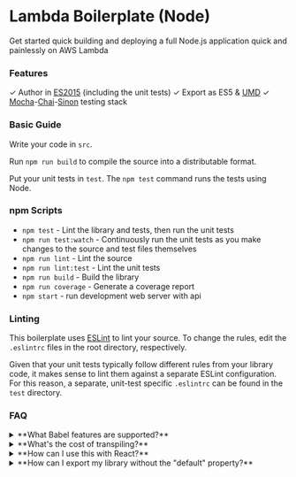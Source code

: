 # Lambda Boilerplate (Node)
Get started quick building and deploying a full Node.js application quick and painlessly on AWS Lambda

### Features

✓ Author in [ES2015](https://babeljs.io/docs/learn-es2015/) (including the unit tests)
✓ Export as ES5 & [UMD](https://github.com/umdjs/umd)
✓ [Mocha](http://mochajs.org/)-[Chai](http://chaijs.com/)-[Sinon](http://sinonjs.org/) testing stack

### Basic Guide

Write your code in `src`.

Run `npm run build` to compile the source into a distributable format.

Put your unit tests in `test`. The `npm test` command runs the tests using Node.

### npm Scripts

- `npm test` - Lint the library and tests, then run the unit tests
- `npm run test:watch` - Continuously run the unit tests as you make changes to the source
   and test files themselves
- `npm run lint` - Lint the source
- `npm run lint:test` - Lint the unit tests
- `npm run build` - Build the library
- `npm run coverage` - Generate a coverage report
- `npm start` - run development web server with api

### Linting

This boilerplate uses [ESLint](http://eslint.org/) to lint your source. To
change the rules, edit the `.eslintrc` files in the root directory, respectively.

Given that your unit tests typically follow different rules from your library
code, it makes sense to lint them against a separate ESLint configuration. For
this reason, a separate, unit-test specific `.eslintrc` can be found in the
`test` directory.

### FAQ

<details>
<summary>
  **What Babel features are supported?**
</summary>

Nearly all Babel features *should* be supported by this boilerplate.

If you're using certain experimental features, like class properties, async-await,
types, or decorators, then you'll need to install [babel-eslint](https://github.com/babel/babel-eslint)
to use as the parser for ESLint.

If you're still getting an error, follow these steps:

1. Double check to make sure that you're not typoing the new syntax ;)
2. Determine what task is failing (for instance, is it ESLint?)
3. Check that project's issue tracker to see if it is a known issue
4. If it isn't, then open an issue here

Because of the fact that dependencies of this boilerplate, such as ESLint, are maintained by a team separate from Babel, there
may be a delay between when a new feature is added to Babel and when those other libraries add support for it.
</details>

<details>
<summary>
  **What's the cost of transpiling?**
</summary>

A thorough analysis of this question can be found
[here](https://github.com/samccone/The-cost-of-transpiling-es2015-in-2016).
</details>

<details>
<summary>
  **How can I use this with React?**
</summary>

Do you wish to use JSX? If the answer is no, then there is nothing that you need
to do. If the answer is yes, then you need to install the `babel-preset-react`,
and add it to your .babelrc file.

An example .babelrc file with this preset configured can be seen
[here](https://github.com/jmeas/moolah/blob/ee451a9395b3169378f1df506d3a6142201e5306/.babelrc#L5).
</details>

<details>
<summary>
  **How can I export my library without the "default" property?**
</summary>

As stated here, https://github.com/59naga/babel-plugin-add-module-exports:
> Babel@6 doesn't export default module.exports any more
So just `npm install babel-plugin-add-module-exports --save-dev` and then add it to your .babelrc file:
```
{
  "presets": [ "latest" ],
  "plugins": [
    "add-module-exports",
    "transform-es2015-modules-umd"
  ]
}
```
</details>
